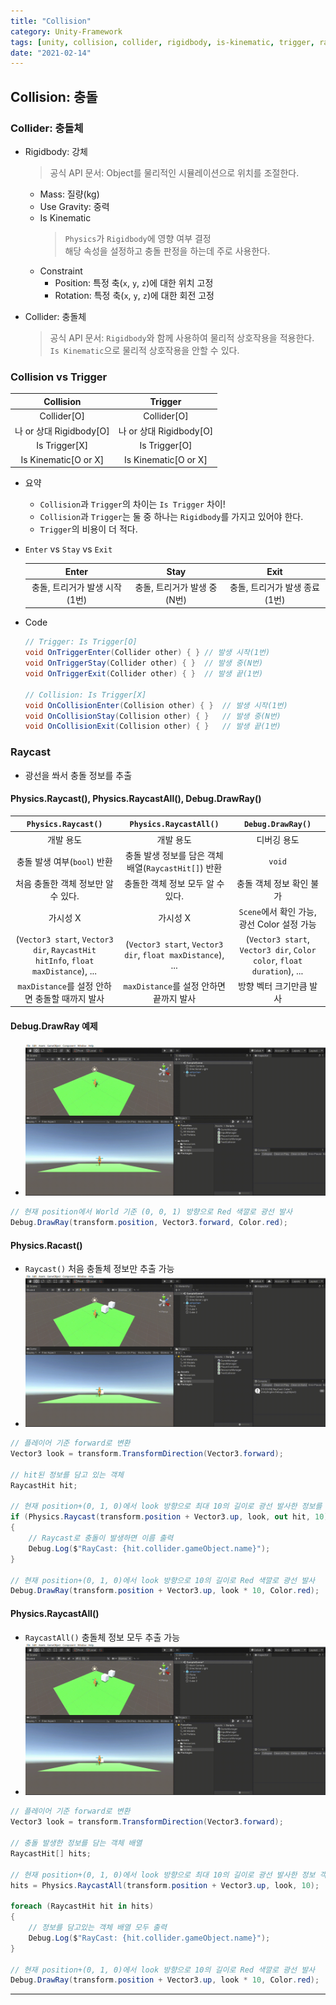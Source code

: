 ```yaml
---
title: "Collision"
category: Unity-Framework
tags: [unity, collision, collider, rigidbody, is-kinematic, trigger, ray-cast]
date: "2021-02-14"
---
```


## Collision: 충돌

### Collider: 충돌체

- Rigidbody: 강체

  > 공식 API 문서: Object를 물리적인 시뮬레이션으로 위치를 조절한다.

  - Mass: 질량(kg)
  - Use Gravity: 중력
  - Is Kinematic
    > `Physics`가 `Rigidbody`에 영향 여부 결정  
    > 해당 속성을 설정하고 충돌 판정을 하는데 주로 사용한다.
  - Constraint
    - Position: 특정 축(`x`, `y`, `z`)에 대한 위치 고정
    - Rotation: 특정 축(`x`, `y`, `z`)에 대한 회전 고정

- Collider: 충돌체

  > 공식 API 문서: `Rigidbody`와 함께 사용하여 물리적 상호작용을 적용한다.  
  > `Is Kinematic`으로 물리적 상호작용을 안할 수 있다.

### Collision vs Trigger

|        Collision        |         Trigger         |
| :---------------------: | :---------------------: |
|       Collider[O]       |       Collider[O]       |
| 나 or 상대 Rigidbody[O] | 나 or 상대 Rigidbody[O] |
|      Is Trigger[X]      |      Is Trigger[O]      |
|  Is Kinematic[O or X]   |  Is Kinematic[O or X]   |

- 요약

  - `Collision`과 `Trigger`의 차이는 `Is Trigger` 차이!
  - `Collision`과 `Trigger`는 둘 중 하나는 `Rigidbody`를 가지고 있어야 한다.
  - `Trigger`의 비용이 더 적다.

- `Enter` vs `Stay` vs `Exit`

  |             Enter             |            Stay             |             Exit              |
  | :---------------------------: | :-------------------------: | :---------------------------: |
  | 충돌, 트리거가 발생 시작(1번) | 충돌, 트리거가 발생 중(N번) | 충돌, 트리거가 발생 종료(1번) |

- Code

  ```cs
  // Trigger: Is Trigger[O]
  void OnTriggerEnter(Collider other) { } // 발생 시작(1번)
  void OnTriggerStay(Collider other) { }  // 발생 중(N번)
  void OnTriggerExit(Collider other) { }  // 발생 끝(1번)

  // Collision: Is Trigger[X]
  void OnCollisionEnter(Collision other) { }  // 발생 시작(1번)
  void OnCollisionStay(Collision other) { }   // 발생 중(N번)
  void OnCollisionExit(Collision other) { }   // 발생 끝(1번)
  ```

### Raycast

- 광선을 쏴서 충돌 정보를 추출

#### Physics.Raycast(), Physics.RaycastAll(), Debug.DrawRay()

|                               `Physics.Raycast()`                                |                   `Physics.RaycastAll()`                   |                           `Debug.DrawRay()`                            |
| :------------------------------------------------------------------------------: | :--------------------------------------------------------: | :--------------------------------------------------------------------: |
|                                    개발 용도                                     |                         개발 용도                          |                              디버깅 용도                               |
|                           충돌 발생 여부(`bool`) 반환                            |    충돌 발생 정보를 담은 객체 배열(`RaycastHit[]`) 반환    |                                 `void`                                 |
|                       처음 충돌한 객체 정보만 알 수 있다.                        |             충돌한 객체 정보 모두 알 수 있다.              |                        충돌 객체 정보 확인 불가                        |
|                                     가시성 X                                     |                          가시성 X                          |              `Scene`에서 확인 가능, 광선 Color 설정 가능               |
| (`Vector3 start`, `Vector3 dir`, `RaycastHit hitInfo`, `float maxDistance`), ... | (`Vector3 start`, `Vector3 dir`, `float maxDistance`), ... | (`Vector3 start`, `Vector3 dir`, `Color color`, `float duration`), ... |
|                  `maxDistance`를 설정 안하면 충돌할 때까지 발사                  |          `maxDistance`를 설정 안하면 끝까지 발사           |                        방향 벡터 크기만큼 발사                         |

#### Debug.DrawRay 예제

- ![preview](/uploads/collision/debug-drawRay.gif)

```cs
// 현재 position에서 World 기준 (0, 0, 1) 방향으로 Red 색깔로 광선 발사
Debug.DrawRay(transform.position, Vector3.forward, Color.red);
```

#### Physics.Racast()

- `Raycast()` 처음 충돌체 정보만 추출 가능
- ![preview](/uploads/collision/physics-raycast.gif)

```cs
// 플레이어 기준 forward로 변환
Vector3 look = transform.TransformDirection(Vector3.forward);

// hit된 정보를 담고 있는 객체
RaycastHit hit;

// 현재 position+(0, 1, 0)에서 look 방향으로 최대 10의 길이로 광선 발사한 정보를 hit에 저장
if (Physics.Raycast(transform.position + Vector3.up, look, out hit, 10))
{
    // Raycast로 충돌이 발생하면 이름 출력
    Debug.Log($"RayCast: {hit.collider.gameObject.name}");
}

// 현재 position+(0, 1, 0)에서 look 방향으로 10의 길이로 Red 색깔로 광선 발사
Debug.DrawRay(transform.position + Vector3.up, look * 10, Color.red);
```

#### Physics.RaycastAll()

- `RaycastAll()` 충돌체 정보 모두 추출 가능
- ![preview](/uploads/collision/physics-raycastAll.gif)

```cs
// 플레이어 기준 forward로 변환
Vector3 look = transform.TransformDirection(Vector3.forward);

// 충돌 발생한 정보를 담는 객체 배열
RaycastHit[] hits;

// 현재 position+(0, 1, 0)에서 look 방향으로 최대 10의 길이로 광선 발사한 정보 객체 배열을 반환
hits = Physics.RaycastAll(transform.position + Vector3.up, look, 10);

foreach (RaycastHit hit in hits)
{
    // 정보를 담고있는 객체 배열 모두 출력
    Debug.Log($"RayCast: {hit.collider.gameObject.name}");
}

// 현재 position+(0, 1, 0)에서 look 방향으로 10의 길이로 Red 색깔로 광선 발사
Debug.DrawRay(transform.position + Vector3.up, look * 10, Color.red);
```

---
